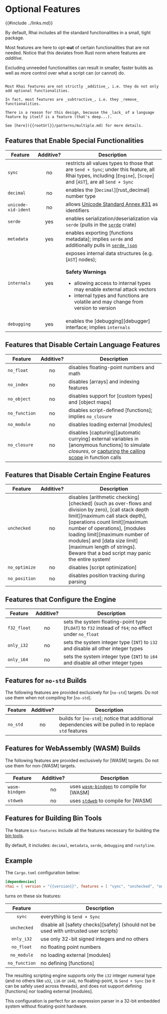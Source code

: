 Optional Features
================

{{#include ../links.md}}

By default, Rhai includes all the standard functionalities in a small, tight package.

Most features are here to opt-**out** of certain functionalities that are not needed.
Notice that this deviates from Rust norm where features are _additive_.

Excluding unneeded functionalities can result in smaller, faster builds as well as more control over
what a script can (or cannot) do.

```admonish warning "Features are not additive"

Most Rhai features are not strictly _additive_, i.e. they do not only add optional functionalities.

In fact, most features are _subtractive_, i.e. they _remove_ functionalities.

There is a reason for this design, because the _lack_ of a language feature by itself is a feature (that's deep...).

See [here]({{rootUrl}}/patterns/multiple.md) for more details.
```


Features that Enable Special Functionalities
-------------------------------------------

| Feature             | Additive? | Description                                                                                                                                                                                                                                                        |
| ------------------- | :-------: | ------------------------------------------------------------------------------------------------------------------------------------------------------------------------------------------------------------------------------------------------------------------ |
| `sync`              |    no     | restricts all values types to those that are `Send + Sync`; under this feature, all Rhai types, including [`Engine`], [`Scope`] and [`AST`], are all `Send + Sync`                                                                                                 |
| `decimal`           |    no     | enables the [`Decimal`][rust_decimal] number type                                                                                                                                                                                                                  |
| `unicode-xid-ident` |    no     | allows [Unicode Standard Annex #31](http://www.unicode.org/reports/tr31/) as identifiers                                                                                                                                                                           |
| `serde`             |    yes    | enables serialization/deserialization via `serde` (pulls in the [`serde`](https://crates.io/crates/serde) crate)                                                                                                                                                   |
| `metadata`          |    yes    | enables exporting [functions metadata]; implies `serde` and additionally pulls in [`serde_json`](https://crates.io/crates/serde_json)                                                                                                                              |
| `internals`         |    yes    | exposes internal data structures (e.g. [`AST`] nodes);<br/><br/>**Safety Warnings**<ul><li>allowing access to internal types may enable external attack vectors</li><li>internal types and functions are volatile and may change from version to version</li></ul> |
| `debugging`         |    yes    | enables the [debugging][debugger] interface; implies `internals`                                                                                                                                                                                                   |


Features that Disable Certain Language Features
----------------------------------------------

| Feature       | Additive? | Description                                                                                                                                                                                         |
| ------------- | :-------: | --------------------------------------------------------------------------------------------------------------------------------------------------------------------------------------------------- |
| `no_float`    |    no     | disables floating-point numbers and math                                                                                                                                                            |
| `no_index`    |    no     | disables [arrays] and indexing features                                                                                                                                                             |
| `no_object`   |    no     | disables support for [custom types] and [object maps]                                                                                                                                               |
| `no_function` |    no     | disables script-defined [functions]; implies `no_closure`                                                                                                                                           |
| `no_module`   |    no     | disables loading external [modules]                                                                                                                                                                 |
| `no_closure`  |    no     | disables [capturing][automatic currying] external variables in [anonymous functions] to simulate _closures_, or [capturing the calling scope]({{rootUrl}}/language/fn-capture.md) in function calls |


Features that Disable Certain Engine Features
--------------------------------------------

| Feature       | Additive? | Description                                                                                                                                                                                                                                                                                                                                                   |
| ------------- | :-------: | ------------------------------------------------------------------------------------------------------------------------------------------------------------------------------------------------------------------------------------------------------------------------------------------------------------------------------------------------------------- |
| `unchecked`   |    no     | disables [arithmetic checking][checked] (such as over-flows and division by zero), [call stack depth limit][maximum call stack depth], [operations count limit][maximum number of operations], [modules loading limit][maximum number of modules] and [data size limit][maximum length of strings].<br/>Beware that a bad script may panic the entire system! |
| `no_optimize` |    no     | disables [script optimization]                                                                                                                                                                                                                                                                                                                                |
| `no_position` |    no     | disables position tracking during parsing                                                                                                                                                                                                                                                                                                                     |


Features that Configure the Engine
---------------------------------

| Feature     | Additive? | Description                                                                                         |
| ----------- | :-------: | --------------------------------------------------------------------------------------------------- |
| `f32_float` |    no     | sets the system floating-point type (`FLOAT`) to `f32` instead of `f64`; no effect under `no_float` |
| `only_i32`  |    no     | sets the system integer type (`INT`) to `i32` and disable all other integer types                   |
| `only_i64`  |    no     | sets the system integer type (`INT`) to `i64` and disable all other integer types                   |


Features for `no-std` Builds
---------------------------

The following features are provided exclusively for [`no-std`] targets.
Do not use them when not compiling for [`no-std`].

| Feature  | Additive? | Description                                                                                            |
| -------- | :-------: | ------------------------------------------------------------------------------------------------------ |
| `no_std` |    no     | builds for [`no-std`]; notice that additional dependencies will be pulled in to replace `std` features |


Features for WebAssembly (WASM) Builds
-------------------------------------

The following features are provided exclusively for [WASM] targets.
Do not use them for non-[WASM] targets.

| Feature        | Additive? | Description                                                                        |
| -------------- | :-------: | ---------------------------------------------------------------------------------- |
| `wasm-bindgen` |    no     | uses [`wasm-bindgen`](https://crates.io/crates/wasm-bindgen) to compile for [WASM] |
| `stdweb`       |    no     | uses [`stdweb`](https://crates.io/crates/stdweb) to compile for [WASM]             |


Features for Building Bin Tools
------------------------------

The feature `bin-features` include all the features necessary for building the [bin tools](bin.md).

By default, it includes: `decimal`, `metadata`, `serde`, `debugging` and `rustyline`.


Example
-------

The `Cargo.toml` configuration below:

```toml
[dependencies]
rhai = { version = "{{version}}", features = [ "sync", "unchecked", "only_i32", "no_float", "no_module", "no_function" ] }
```

turns on these six features:

|    Feature    | Description                                                                          |
| :-----------: | ------------------------------------------------------------------------------------ |
|    `sync`     | everything is `Send + Sync`                                                          |
|  `unchecked`  | disable all [safety checks][safety] (should not be used with untrusted user scripts) |
|  `only_i32`   | use only 32-bit signed integers and no others                                        |
|  `no_float`   | no floating point numbers                                                            |
|  `no_module`  | no loading external [modules]                                                        |
| `no_function` | no defining [functions]                                                              |

The resulting scripting engine supports only the `i32` integer numeral type (and no others like
`u32`, `i16` or `i64`), no floating-point, is `Send + Sync` (so it can be safely used across
threads), and does not support defining [functions] nor loading external [modules].

This configuration is perfect for an expression parser in a 32-bit embedded system without
floating-point hardware.
